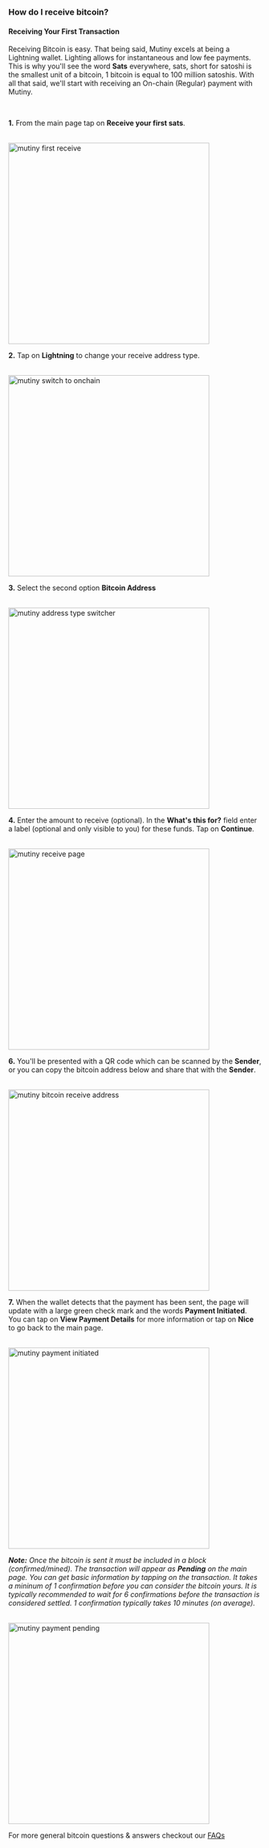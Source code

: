 ### How do I receive bitcoin?

<h4 class="text-2xl pb-4 text-[#f7931a] font-semibold">Receiving Your First Transaction</h4>

Receiving Bitcoin is easy. That being said, Mutiny excels at being a Lightning wallet. Lighting allows for instantaneous and low fee payments.
This is why you'll see the word **Sats** everywhere, sats, short for satoshi is the smallest unit of a bitcoin, 1 bitcoin is equal to 100 million satoshis.
With all that said, we'll start with receiving an On-chain (Regular) payment with Mutiny. 

<br>

**1\.** From the main page tap on **Receive your first sats**. 

<br>

<a href="./../../../mutiny_first_receive.png" target="_blank">
    <img id="mutiny first receive" src="./../../../mutiny_first_receive.png" alt="mutiny first receive" width="400"/> 
</a>

<br>

**2\.** Tap on **Lightning** to change your receive address type. 

<br>

<a href="./../../../mutiny_switch_to_onchain.png" target="_blank">
    <img id="mutiny switch to onchain" src="./../../../mutiny_switch_to_onchain.png" alt="mutiny switch to onchain" width="400"/> 
</a>

<br>

**3\.** Select the second option **Bitcoin Address**

<br>

<a href="./../../../mutiny_address_type_switcher.png" target="_blank">
    <img id="mutiny address type switcher" src="./../../../mutiny_address_type_switcher.png" alt="mutiny address type switcher" width="400"/> 
</a>

<br>

**4\.** Enter the amount to receive (optional). In the **What's this for?** field enter a label (optional and only visible to you) for these funds. Tap on **Continue**.

<br>

<a href="./../../../mutiny_receive_page.png" target="_blank">
    <img id="mutiny receive page" src="./../../../mutiny_receive_page.png" alt="mutiny receive page" width="400"/> 
</a>

<br>

**6\.** You'll be presented with a QR code which can be scanned by the **Sender**, or you can copy the bitcoin address below and share that with the **Sender**. 

<br>

<a href="./../../../mutiny_bitcoin_receive_address.png" target="_blank">
    <img id="mutiny bitcoin receive address" src="./../../../mutiny_bitcoin_receive_address.png" alt="mutiny bitcoin receive address" width="400"/> 
</a>

<br>

**7\.** When the wallet detects that the payment has been sent, the page will update with a large green check mark and the words **Payment Initiated**.
        You can tap on **View Payment Details** for more information or tap on **Nice** to go back to the main page.

<br>

<a href="./../../../mutiny_payment_initiated.png" target="_blank">
    <img id="mutiny payment initiated" src="./../../../mutiny_payment_initiated.png" alt="mutiny payment initiated" width="400"/> 
</a>

<br>

***Note:*** *Once the bitcoin is sent it must be included in a block (confirmed/mined). 
            The transaction will appear as ***Pending*** on the main page. You can get basic information by tapping on the transaction. 
            It takes a mininum of 1 confirmation before you can consider the bitcoin yours. 
            It is typically recommended to wait for 6 confirmations before the transaction is considered settled. 1 confirmation typically takes 10 minutes (on average).*

<br>

<a href="./../../../mutiny_payment_pending.png" target="_blank">
    <img id="mutiny payment pending" src="./../../../mutiny_payment_pending.png" alt="mutiny payment pending" width="400"/> 
</a>

<br>

For more general bitcoin questions & answers checkout our <a class="text-[#8cb4ff] underline-offset-auto font-semibold" href="/faq" target="_blank">FAQs<a>

